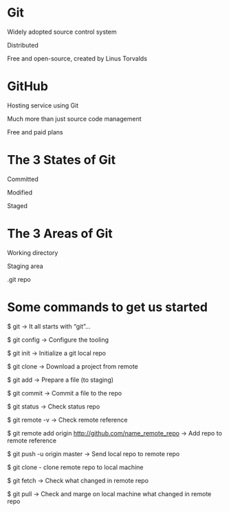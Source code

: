 # Git

Widely adopted source control system

Distributed

Free and open-source, created by Linus Torvalds

# GitHub

Hosting service using Git

Much more than just source code management

Free and paid plans

# The 3 States of Git

Committed

Modified

Staged

# The 3 Areas of Git

Working directory

Staging area

.git repo

# Some commands to get us started

$ git -> It all starts with “git”…

$ git config -> Configure the tooling

$ git init -> Initialize a git local repo

$ git clone -> Download a project from remote

$ git add -> Prepare a file (to staging)

$ git commit -> Commit a file to the repo

$ git status -> Check status repo

$ git remote -v -> Check remote reference

$ git remote add origin http://github.com/name_remote_repo -> Add repo to remote reference

$ git push -u origin master -> Send local repo to remote repo

$ git clone - clone remote repo to local machine

$ git fetch -> Check what changed in remote repo

$ git pull -> Check and marge on local machine what changed in remote repo



